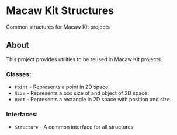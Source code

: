 # Macaw Kit Structures
Common structures for Macaw Kit projects

## About
This project provides utilities to be reused in Macaw Kit projects.

### Classes:
- `Point` - Represents a point in 2D space.
- `Size` - Represents a box size of and object of 2D space.
- `Rect` - Represents a rectangle in 2D space with position and size.

### Interfaces:
- `Structure` - A common interface for all structures